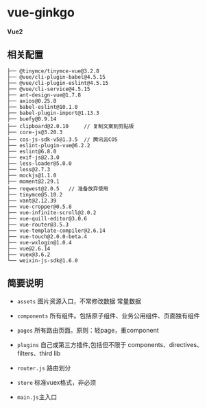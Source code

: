 # vue-ginkgo

**Vue2**

## 相关配置
```
├── @tinymce/tinymce-vue@3.2.8
├── @vue/cli-plugin-babel@4.5.15
├── @vue/cli-plugin-eslint@4.5.15
├── @vue/cli-service@4.5.15
├── ant-design-vue@1.7.8
├── axios@0.25.0
├── babel-eslint@10.1.0
├── babel-plugin-import@1.13.3
├── buefy@0.9.14
├── clipboard@2.0.10     // 复制文案到剪贴板
├── core-js@3.20.3
├── cos-js-sdk-v5@1.3.5  // 腾讯云COS
├── eslint-plugin-vue@6.2.2
├── eslint@6.8.0
├── exif-js@2.3.0
├── less-loader@5.0.0
├── less@2.7.3
├── mockjs@1.1.0
├── moment@2.29.1
├── reqwest@2.0.5   // 准备放弃使用
├── tinymce@5.10.2 
├── vant@2.12.39
├── vue-cropper@0.5.8
├── vue-infinite-scroll@2.0.2
├── vue-quill-editor@3.0.6
├── vue-router@3.5.3
├── vue-template-compiler@2.6.14
├── vue-touch@2.0.0-beta.4
├── vue-wxlogin@1.0.4
├── vue@2.6.14
├── vuex@3.6.2
└── weixin-js-sdk@1.6.0
```

## 简要说明
- `assets` 图片资源入口，不常修改数据 常量数据
- `components` 所有组件。包括原子组件、业务公用组件、页面独有组件
- `pages` 所有路由页面。原则：轻page，重component
- `plugins` 自己或第三方插件,包括但不限于 components、directives、filters、third lib
- `router.js` 路由划分
- `store` 标准vuex格式，非必须

- `main.js`主入口
